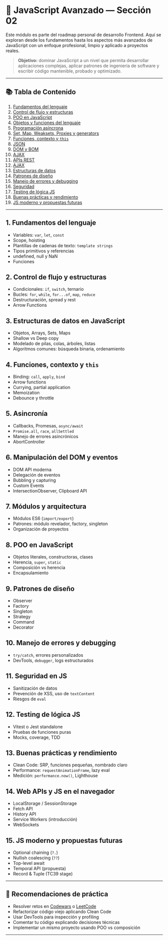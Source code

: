 # 🧠 JavaScript Avanzado — Sección 02

Este módulo es parte del roadmap personal de desarrollo Frontend. Aquí se exploran desde los fundamentos hasta los aspectos más avanzados de JavaScript con un enfoque profesional, limpio y aplicado a proyectos reales.

> **Objetivo:** dominar JavaScript a un nivel que permita desarrollar aplicaciones complejas, aplicar patrones de ingeniería de software y escribir código mantenible, probado y optimizado.

---

## 📚 Tabla de Contenido

1. [Fundamentos del lenguaje](#1-fundamentos-del-lenguaje)
2. [Control de flujo y estructuras](#2-control-de-flujo-y-estructuras)
3. [POO en JavaScript](#3-poo)
4. [Objetos y funciones del lenguaje](#4-objetos-y-funciones)
5. [Programación asíncrona](#5-asincronia)
6. [Set, Map, Weaksets, Proxies y generators](#6-nuevos-tipos)
7. [Funciones, contexto y `this`](#7-funciones-contexto-y-this)
8. [JSON](#8-json)
9. [DOM y BOM](#9-DOM-y-BOM)
10. [AJAX](#10-ajax)
11. [APIs REST](#10-apis)
12. [AJAX](#10-ajax)
13. [Estructuras de datos](#13-estructuras-de-datos)
14. [Patrones de diseño](#14-patrones-de-diseño)
15. [Manejo de errores y debugging](#15-manejo-de-errores-y-debugging)
16. [Seguridad](#16-seguridad)
17. [Testing de lógica JS](#17-testing-de-lógica-js)
18. [Buenas prácticas y rendimiento](#18-buenas-prácticas-y-rendimiento)
19. [JS moderno y propuestas futuras](#19-js-moderno-y-propuestas-futuras)

---

## 1. Fundamentos del lenguaje

- Variables: `var`, `let`, `const`
- Scope, hoisting
- Plantillas de cadenas de texto: `template strings`
- Tipos primitivos y referencias
- undefined, null y NaN
- Funciones

## 2. Control de flujo y estructuras

- Condicionales: `if`, `switch`, ternario
- Bucles: `for`, `while`, `for...of`, `map`, `reduce`
- Destructuración, spread y rest
- Arrow Functions

## 3. Estructuras de datos en JavaScript

- Objetos, Arrays, Sets, Maps
- Shallow vs Deep copy
- Modelado de pilas, colas, árboles, listas
- Algoritmos comunes: búsqueda binaria, ordenamiento

## 4. Funciones, contexto y `this`

- Binding: `call`, `apply`, `bind`
- Arrow functions
- Currying, partial application
- Memoization
- Debounce y throttle

## 5. Asincronía

- Callbacks, Promesas, `async/await`
- `Promise.all`, `race`, `allSettled`
- Manejo de errores asincrónicos
- AbortController

## 6. Manipulación del DOM y eventos

- DOM API moderna
- Delegación de eventos
- Bubbling y capturing
- Custom Events
- IntersectionObserver, Clipboard API

## 7. Módulos y arquitectura

- Módulos ES6 (`import/export`)
- Patrones: módulo revelador, factory, singleton
- Organización de proyectos

## 8. POO en JavaScript

- Objetos literales, constructoras, clases
- Herencia, `super`, `static`
- Composición vs herencia
- Encapsulamiento

## 9. Patrones de diseño

- Observer
- Factory
- Singleton
- Strategy
- Command
- Decorator

## 10. Manejo de errores y debugging

- `try/catch`, errores personalizados
- DevTools, `debugger`, logs estructurados

## 11. Seguridad en JS

- Sanitización de datos
- Prevención de XSS, uso de `textContent`
- Riesgos de `eval`

## 12. Testing de lógica JS

- Vitest o Jest standalone
- Pruebas de funciones puras
- Mocks, coverage, TDD

## 13. Buenas prácticas y rendimiento

- Clean Code: SRP, funciones pequeñas, nombrado claro
- Performance: `requestAnimationFrame`, lazy eval
- Medición: `performance.now()`, Lighthouse

## 14. Web APIs y JS en el navegador

- LocalStorage / SessionStorage
- Fetch API
- History API
- Service Workers (introducción)
- WebSockets

## 15. JS moderno y propuestas futuras

- Optional chaining (`?.`)
- Nullish coalescing (`??`)
- Top-level await
- Temporal API (propuesta)
- Record & Tuple (TC39 stage)

---

## 🧪 Recomendaciones de práctica

- Resolver retos en [Codewars](https://www.codewars.com) o [LeetCode](https://leetcode.com)
- Refactorizar código viejo aplicando Clean Code
- Usar DevTools para inspección y profiling
- Comentar tu código explicando decisiones técnicas
- Implementar un mismo proyecto usando POO vs composición

---
